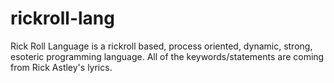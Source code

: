 # rickroll-lang
Rick Roll Language is a rickroll based, process oriented, dynamic, strong, esoteric programming language. All of the keywords/statements are coming from Rick Astley's lyrics.
